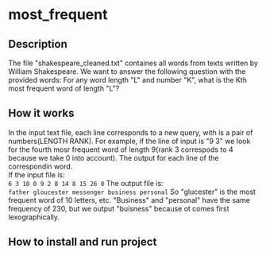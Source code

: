 # most_frequent

## Description

The file "shakespeare_cleaned.txt" containes all words from texts written by William Shakespeare. We want to answer the following question with the
provided words: For any word length "L" and number "K", what is the Kth most frequent word of length "L"?

## How it works

In the input text file, each line corresponds to a new query, with is a pair of numbers(LENGTH RANK). For example, if the line of input is "9 3" we look
for the fourth mosr frequent word of length 9(rank 3 correspods to 4 because we take 0 into account). The output for each line of the correspondin word. \
If the input file is: \
    ```
    6 3
    10 0
    9 2
    8 14
    8 15
    26 0
    ```
The output file is:  \
    ```
    father
    gloucester
    messenger
    business
    personal
    ```
So "glucester" is the most frequent word of 10 letters, etc. "Business" and "personal" have the same frequency of 230, but we output "buisness"
because ot comes first lexographically.

## How to install and run project
